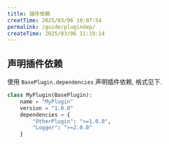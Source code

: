```yaml
---
title: 插件依赖
creatTime: 2025/03/06 10:07:54
permalink: /guide/plugindep/
createTime: 2025/03/06 11:19:14
---
```


## 声明插件依赖

使用 `BasePlugin.dependencies` 声明插件依赖, 格式见下.

```python
class MyPlugin(BasePlugin):
    name = "MyPlugin"
    version = "1.0.0"
    dependencies = {
        "OtherPlugin": ">=1.0.0",
        "Logger": ">=2.0.0"
    }
```
